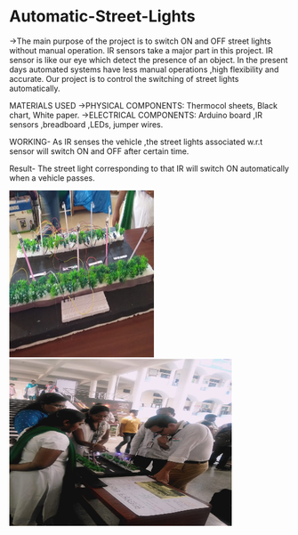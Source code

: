 # Automatic-Street-Lights
->The main purpose of the project is to switch ON and OFF street lights without manual operation.
IR sensors take a major part in this project.
IR sensor is like our eye which detect the presence of an object.
In the present days automated systems have less manual operations ,high flexibility and accurate.
Our project is to control the switching of street lights automatically.

MATERIALS USED
->PHYSICAL COMPONENTS:
  Thermocol sheets,
  Black chart,
  White paper.
->ELECTRICAL COMPONENTS:
  Arduino board ,IR sensors ,breadboard ,LEDs, jumper wires.
 
 WORKING-
 As IR senses the vehicle ,the street lights associated w.r.t sensor will switch ON and OFF after certain time.

  
 Result-
 The street light corresponding to that IR will switch ON automatically when a vehicle passes.
<div class="row">
  <img src="https://github.com/PoojyaSree/Automatic-Street-Lights/blob/main/project%20pic%201.jpg" width="260" height="300">&nbsp;&nbsp;
   <img src="https://github.com/PoojyaSree/Automatic-Street-Lights/blob/main/project%20pic%202.jpg" width="400" height="300">
  </div>
